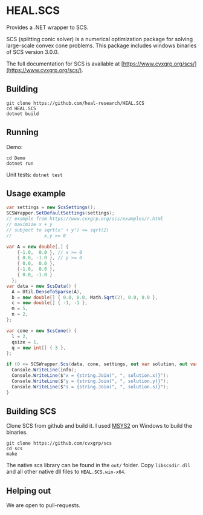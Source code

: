 # HEAL.SCS 

Provides a .NET wrapper to SCS.

SCS (splitting conic solver) is a numerical optimization package for solving
large-scale convex cone problems. This package includes windows binaries of SCS version 3.0.0.

The full documentation for SCS is available at [https://www.cvxgrp.org/scs/](https://www.cvxgrp.org/scs/). 

## Building

```
git clone https://github.com/heal-research/HEAL.SCS
cd HEAL.SCS
dotnet build
```

## Running 
Demo:
```
cd Demo
dotnet run
```

Unit tests:
`dotnet test`

## Usage example
```csharp
var settings = new ScsSettings();
SCSWrapper.SetDefaultSettings(settings);
// example from https://www.cvxgrp.org/scs/examples/r.html
// maximize x + y
// subject to sqrt(x² + y²) <= sqrt(2)
//            x,y >= 0

var A = new double[,] {
    {-1.0,  0.0 }, // x >= 0
    { 0.0, -1.0 }, // y >= 0
    { 0.0,  0.0 },
    {-1.0,  0.0 },
    { 0.0, -1.0 }
  };
var data = new ScsData() {
  A = Util.DenseToSparse(A),
  b = new double[] { 0.0, 0.0, Math.Sqrt(2), 0.0, 0.0 },
  c = new double[] { -1, -1 },
  m = 5,
  n = 2,
};

var cone = new ScsCone() {
  l = 2,
  qsize = 1,
  q = new int[] { 3 },
};

if (0 <= SCSWrapper.Scs(data, cone, settings, out var solution, out var info)) {
  Console.WriteLine(info);
  Console.WriteLine($"x = {string.Join(", ", solution.x)}");
  Console.WriteLine($"y = {string.Join(", ", solution.y)}");
  Console.WriteLine($"s = {string.Join(", ", solution.s)}");
}
```

## Building SCS
Clone SCS from github and build it. I used [MSYS2](https://www.msys2.org/) on Windows to build the binaries. 
```
git clone https://github.com/cvxgrp/scs
cd scs
make 
```

The native scs library can be found in the `out/` folder. Copy `libscsdir.dll` and all other native dll files to `HEAL.SCS.win-x64`.


## Helping out
We are open to pull-requests.
